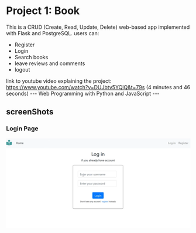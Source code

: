 # Project 1: Book
This is a CRUD (Create, Read, Update, Delete) web-based app implemented with Flask and PostgreSQL. 
users can: 
- Register 
- Login
- Search books 
- leave reviews and comments
- logout

 link to youtube video explaining the project: https://www.youtube.com/watch?v=DUJbtv5YQlQ&t=79s (4 minutes and 46 seconds)
--- Web Programming with Python and JavaScript ---

## screenShots
### Login Page
![Login Page](/loginpage.png?raw=true)
